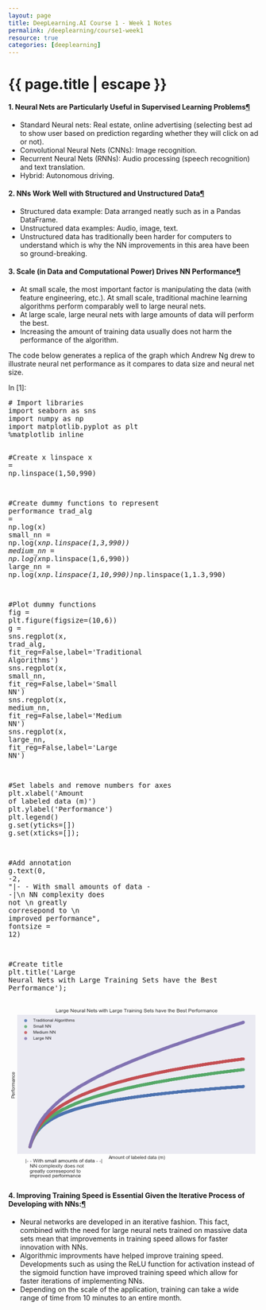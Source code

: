 ```yaml
---
layout: page
title: DeepLearning.AI Course 1 - Week 1 Notes
permalink: /deeplearning/course1-week1
resource: true
categories: [deeplearning]
---
```


<h1 class="page-title">{{ page.title | escape }}</h1>

<div class="cell border-box-sizing text_cell rendered">
<div class="prompt input_prompt">
</div>
<div class="inner_cell">
<div class="text_cell_render border-box-sizing rendered_html">
<h4 id="1.-Neural-Nets-are-Particularly-Useful-in-Supervised-Learning-Problems">1. Neural Nets are Particularly Useful in Supervised Learning Problems<a class="anchor-link" href="#1.-Neural-Nets-are-Particularly-Useful-in-Supervised-Learning-Problems">&#182;</a></h4><ul>
<li>Standard Neural nets: Real estate, online advertising (selecting best ad to show user based on prediction regarding whether they will click on ad or not).</li>
<li>Convolutional Neural Nets (CNNs): Image recognition.</li>
<li>Recurrent Neural Nets (RNNs): Audio processing (speech recognition) and text translation.</li>
<li>Hybrid: Autonomous driving.</li>
</ul>

</div>
</div>
</div>
<div class="cell border-box-sizing text_cell rendered">
<div class="prompt input_prompt">
</div>
<div class="inner_cell">
<div class="text_cell_render border-box-sizing rendered_html">
<h4 id="2.-NNs-Work-Well-with-Structured-and-Unstructured-Data">2. NNs Work Well with Structured and Unstructured Data<a class="anchor-link" href="#2.-NNs-Work-Well-with-Structured-and-Unstructured-Data">&#182;</a></h4><ul>
<li>Structured data example: Data arranged neatly such as in a Pandas DataFrame.</li>
<li>Unstructured data examples: Audio, image, text.</li>
<li>Unstructured data has traditionally been harder for computers to understand which is why the NN improvements in this area have been so ground-breaking.</li>
</ul>

</div>
</div>
</div>
<div class="cell border-box-sizing text_cell rendered">
<div class="prompt input_prompt">
</div>
<div class="inner_cell">
<div class="text_cell_render border-box-sizing rendered_html">
<h4 id="3.-Scale-(in-Data-and-Computational-Power)-Drives-NN-Performance">3. Scale (in Data and Computational Power) Drives NN Performance<a class="anchor-link" href="#3.-Scale-(in-Data-and-Computational-Power)-Drives-NN-Performance">&#182;</a></h4><ul>
<li>At small scale, the most important factor is manipulating the data (with feature engineering, etc.). At small scale, traditional machine learning algorithms perform comparably well to large neural nets.</li>
<li>At large scale, large neural nets with large amounts of data will perform the best.</li>
<li>Increasing the amount of training data usually does not harm the performance of the algorithm.</li>
</ul>

</div>
</div>
</div>
<div class="cell border-box-sizing text_cell rendered">
<div class="prompt input_prompt">
</div>
<div class="inner_cell">
<div class="text_cell_render border-box-sizing rendered_html">
<p>The code below generates a replica of the graph which Andrew Ng drew to illustrate neural net performance as it compares to data size and neural net size.</p>

</div>
</div>
</div>
<div class="cell border-box-sizing code_cell rendered">
<div class="input">
<div class="prompt input_prompt">In&nbsp;[1]:</div>
<div class="inner_cell">
    <div class="input_area">
<div class=" highlight hl-ipython3"><pre><span></span><span class="c1"># Import libraries</span>
<span class="kn">import</span> <span class="nn">seaborn</span> <span class="k">as</span> <span class="nn">sns</span>
<span class="kn">import</span> <span class="nn">numpy</span> <span class="k">as</span> <span class="nn">np</span>
<span class="kn">import</span> <span class="nn">matplotlib.pyplot</span> <span class="k">as</span> <span class="nn">plt</span>
<span class="o">%</span><span class="k">matplotlib</span> inline

<span class="c1">#Create x linspace</span>
<span class="n">x</span> <span class="o">=</span> <span class="n">np</span><span class="o">.</span><span class="n">linspace</span><span class="p">(</span><span class="mi">1</span><span class="p">,</span><span class="mi">50</span><span class="p">,</span><span class="mi">990</span><span class="p">)</span>

<span class="c1">#Create dummy functions to represent performance</span>
<span class="n">trad_alg</span> <span class="o">=</span> <span class="n">np</span><span class="o">.</span><span class="n">log</span><span class="p">(</span><span class="n">x</span><span class="p">)</span>
<span class="n">small_nn</span> <span class="o">=</span> <span class="n">np</span><span class="o">.</span><span class="n">log</span><span class="p">(</span><span class="n">x</span><span class="o">*</span><span class="n">np</span><span class="o">.</span><span class="n">linspace</span><span class="p">(</span><span class="mi">1</span><span class="p">,</span><span class="mi">3</span><span class="p">,</span><span class="mi">990</span><span class="p">))</span>
<span class="n">medium_nn</span> <span class="o">=</span> <span class="n">np</span><span class="o">.</span><span class="n">log</span><span class="p">(</span><span class="n">x</span><span class="o">*</span><span class="n">np</span><span class="o">.</span><span class="n">linspace</span><span class="p">(</span><span class="mi">1</span><span class="p">,</span><span class="mi">6</span><span class="p">,</span><span class="mi">990</span><span class="p">))</span>
<span class="n">large_nn</span> <span class="o">=</span> <span class="n">np</span><span class="o">.</span><span class="n">log</span><span class="p">(</span><span class="n">x</span><span class="o">*</span><span class="n">np</span><span class="o">.</span><span class="n">linspace</span><span class="p">(</span><span class="mi">1</span><span class="p">,</span><span class="mi">10</span><span class="p">,</span><span class="mi">990</span><span class="p">))</span><span class="o">*</span><span class="n">np</span><span class="o">.</span><span class="n">linspace</span><span class="p">(</span><span class="mi">1</span><span class="p">,</span><span class="mf">1.3</span><span class="p">,</span><span class="mi">990</span><span class="p">)</span>

<span class="c1">#Plot dummy functions</span>
<span class="n">fig</span> <span class="o">=</span> <span class="n">plt</span><span class="o">.</span><span class="n">figure</span><span class="p">(</span><span class="n">figsize</span><span class="o">=</span><span class="p">(</span><span class="mi">10</span><span class="p">,</span><span class="mi">6</span><span class="p">))</span>
<span class="n">g</span> <span class="o">=</span> <span class="n">sns</span><span class="o">.</span><span class="n">regplot</span><span class="p">(</span><span class="n">x</span><span class="p">,</span> <span class="n">trad_alg</span><span class="p">,</span> <span class="n">fit_reg</span><span class="o">=</span><span class="kc">False</span><span class="p">,</span><span class="n">label</span><span class="o">=</span><span class="s1">&#39;Traditional Algorithms&#39;</span><span class="p">)</span>
<span class="n">sns</span><span class="o">.</span><span class="n">regplot</span><span class="p">(</span><span class="n">x</span><span class="p">,</span> <span class="n">small_nn</span><span class="p">,</span> <span class="n">fit_reg</span><span class="o">=</span><span class="kc">False</span><span class="p">,</span><span class="n">label</span><span class="o">=</span><span class="s1">&#39;Small NN&#39;</span><span class="p">)</span>
<span class="n">sns</span><span class="o">.</span><span class="n">regplot</span><span class="p">(</span><span class="n">x</span><span class="p">,</span> <span class="n">medium_nn</span><span class="p">,</span> <span class="n">fit_reg</span><span class="o">=</span><span class="kc">False</span><span class="p">,</span><span class="n">label</span><span class="o">=</span><span class="s1">&#39;Medium NN&#39;</span><span class="p">)</span>
<span class="n">sns</span><span class="o">.</span><span class="n">regplot</span><span class="p">(</span><span class="n">x</span><span class="p">,</span> <span class="n">large_nn</span><span class="p">,</span> <span class="n">fit_reg</span><span class="o">=</span><span class="kc">False</span><span class="p">,</span><span class="n">label</span><span class="o">=</span><span class="s1">&#39;Large NN&#39;</span><span class="p">)</span>


<span class="c1">#Set labels and remove numbers for axes</span>
<span class="n">plt</span><span class="o">.</span><span class="n">xlabel</span><span class="p">(</span><span class="s1">&#39;Amount of labeled data (m)&#39;</span><span class="p">)</span>
<span class="n">plt</span><span class="o">.</span><span class="n">ylabel</span><span class="p">(</span><span class="s1">&#39;Performance&#39;</span><span class="p">)</span>
<span class="n">plt</span><span class="o">.</span><span class="n">legend</span><span class="p">()</span>
<span class="n">g</span><span class="o">.</span><span class="n">set</span><span class="p">(</span><span class="n">yticks</span><span class="o">=</span><span class="p">[])</span>
<span class="n">g</span><span class="o">.</span><span class="n">set</span><span class="p">(</span><span class="n">xticks</span><span class="o">=</span><span class="p">[]);</span>

<span class="c1">#Add annotation</span>
<span class="n">g</span><span class="o">.</span><span class="n">text</span><span class="p">(</span><span class="mi">0</span><span class="p">,</span> <span class="o">-</span><span class="mi">2</span><span class="p">,</span> <span class="s2">&quot;|- - With small amounts of data - -|</span><span class="se">\n</span><span class="s2">   NN complexity does not </span><span class="se">\n</span><span class="s2">   greatly corresepond to </span><span class="se">\n</span><span class="s2">   improved performance&quot;</span><span class="p">,</span> <span class="n">fontsize</span> <span class="o">=</span> <span class="mi">12</span><span class="p">)</span>

<span class="c1">#Create title</span>
<span class="n">plt</span><span class="o">.</span><span class="n">title</span><span class="p">(</span><span class="s1">&#39;Large Neural Nets with Large Training Sets have the Best Performance&#39;</span><span class="p">);</span>
</pre></div>

</div>
</div>
</div>

<div class="output_wrapper">
<div class="output">


<div class="output_area">
<div class="prompt"></div>



<div class="output_png output_subarea ">
<img src="data:image/png;base64,iVBORw0KGgoAAAANSUhEUgAAAkoAAAGbCAYAAAA7qb+OAAAABHNCSVQICAgIfAhkiAAAAAlwSFlz
AAALEgAACxIB0t1+/AAAIABJREFUeJzs3XeYVNX9x/H3zLK7sMvSUXqxcCyAgg0EhWBDxRZrEmMJ
KmowiVGTWMGCGjUay09sWKNRYwdRLCAWwIYNxGNjV1TK0qQtW+f3x727zM7O7E6vn9fz+MhOuffM
7OzMZ77ne+71+Hw+RERERKQpb6oHICIiIpKuFJREREREQlBQEhEREQlBQUlEREQkBAUlERERkRAU
lERERERCaJXqAUj0jDH9gEXW2rZpMI6lwNnW2gf8Lr8YGGitPSMJY5gMdLHWTgy4/AxgKrCPtXaR
3+UzgGestQ+3sN37gXustR/HcawPAE9aa9/w374x5i3gLmvtMy3c/2Gc3/st8RpTpIwxuwFPuD92
AtrjvAYAHrHW3hbBtmYCF1trv2zmNtcA31prH41yyIHbOxK4AijCeR9cDPzVWvtjC/fbBxhvrT03
gn2VAidYaz+KesARMsb0B26x1h4fj/cJY8xo4BXAuhe1AlYD51lrl0S5zZDPpfu30Bf4BfABBcBH
7v62RLifqcBY4Alr7eXRjFVym4KSxEsdcIsx5m1r7depHkwAD/BfY8w+1tqtEd73EODeeA7GWntW
IrefDG6o2RMawugJ1tpxUW7riDBuc1U02w7GGNMDeATYy1pb5l52OfA0sH8Ld98d6BWvsSRQX8DE
eZvfWWv3rP/BGPM34A6c13A0WnouL6n/0mCM8eD8fq4BLo5wPxOAPi2FYJFQFJSylDFmAPB/QFug
B/ApcLK1dqsxphJ4EdgD+B2wHfBPoNa93cHASGttqTFmPHA+zjTtGmCitfarILusAP6FE0iGW2ur
AsZT4O5jFJAHfAL8yVq7IfAbd/3PON9Y3wGWAP3c+54JHAu0BopxKhHPt/B0vInzjfQWYGLglcaY
nsBdQB8gH6fac70xZor73D1ujDkN6IlThahzn6tLrLVv+20nD1gBDLfWfmuM+QfON+C+7vWvA7cB
f3P3NyRg+wDHuB9A2wNv4FTp6lp4fP6P5bJgz49bcRsOdAc+B84B7gGGAeuBLwGstWeEej7CHYM7
jsD9XYQTCLcHugFlwEnW2lV+v++2wBTge2AgUAj80Vo7x7+KZozZCtyI8wHdA7jdWvtv9/m/GTga
pxLxPrCbtXZ0wPC64Lwe/Css/8Z57dePv8nrHtiM80Hd3hjzEHAB8BCwM85r4mNgQojf1wRjzD04
f2uPWWsvN8Z4cV4Pw4ASnEB/FrAIWAYMsNaucMezALga57Uc9O/Ib+x5wANAT2PMLJygkOfuf1+g
A85r91n39pcDx7uPtRQ431r7c5DH0MANLp2A5c09Z9bar4wxI4Fb3fH6gBuAD/yfS2vtmc3tz1rr
M8bMAY5w97UrcDvQ2d3uHdbaB93K1+04v6tiYIv7vL5ijDkfWIvz2u7sjuVf1tpHg9zvb8Bk4Gec
QLcFmAT8CSeAPmutvTDU79Ba+577mt0ADAJ6A18Bp1hrNxlj9sMJmcVAFc7f6exQj6u550YSTz1K
2etsnCmQ4cBOQH/gSPe6AmC6tdbgTJc8BpzqflucgxMIMMaMAk4HDrDWDgFuAp5rZp9TcN5ogn2o
/gOowfkWvwfOG9CNYTyOXsC11toB7rgPBkZZawcDl+O82bbEB5wGnGSMCVb1eAx40Fq7F84HycHG
mJPcMv3PwO+ste/jfAifb63dG7gSGO2/EWttLTAdp8yP+/8CY8wAY0x7nArMG363D9w+OG+2w4Fd
gcOBEWE8PgCMMX1p/vnpCwy11p7qjr8VsIt7nyEtPR/hjiPE/k4B5ruvxx1wPnh+H+Q+++F8eA0B
puF8WAUqBFZba0fgBKwbjTGtcULGXjghaziwY7BBWWs/B+4HPjHGfOlOfx4FzILQr3tr7TLgKuAd
94P9OKDE/bvZx938DiGei63u62Zf4CJjTG/3sfbACda74VS5/mGt/QV4HjjVHc+uOIFzFmH8Hbmv
w7NwKkCHuRe3Bl631g7FCa03uds+DeeDfF/3cczECVnB7GiM+dQY86m73/NwAmZL7xVXA7e6r6c/
AGOCPJfNMsZ0BE4G5hhjWgHPuM/VXjih8WJjzDD35gOB31hr93BfbwC/AuYDLwF3un8fhwPXG2OG
B94PqMT5nV5nrd0FWAlcivMeOhT4o1uZDPo79Bv6XjjvA7u6tzvRGJMPvABcY60diPNefbv7ZbK5
xyUpoqCUvf4OlLvViak4f6T+36Dfcf9/IPCltfYzAGvtIzjfgsB5U9gJmOe+Od4EdDLGdAq2Q/eb
9KnAmcaYwHL8OOAYnA+nT3GqHruF8ThqcN7gcKdJTgd+Z4y5ETg34DGFZK1dDowHHjTGdKu/3BhT
jPOGdK07rgU4lZQ9g2zmSeB5t8eoI+6HTYDngcONMSU4H25P4FQ+jgBeDay0BfGUtbbW7cP4BqcC
EZYwnp8F1toa999HANOstXVuNeIRiPj5aEnD/qy1t+O8jv4K3I3zoRTsd1dmra2v7CzEqVoE86Lf
bQpxvpkfATxqrd3qPs8hpzSttRfh/H6uxKmG3gzMdasx4b7u3wV2d/tp/gH821r7bYhdPuHudwXO
h+521tr5OBXKCcaYW9hWVQMnyJ3u/vtM4CH37yvav6Oq+goSTuWs/nU1Dqca8pG7vQsIPWX3nbV2
T/e/7jihZ5b7Wm/uOXsa+D9jzOM4weGyMMYLcLMbzD4D3sJ5vm8HBuCE4Afdfc0F2rAt7C+rn1IN
MABoba19DsCtmj3Lti82gfdbaq39pP6xA3OstVXW2tU475GdWvgdgvM3X2mtrQa+wHk9DwJqrbUv
u+P42Fo7yH3+mntckiKaeste/8X5/T4NvIzzYefxu36T+/+agMvBmUYAp/T7mLX27wBumbkHsC7U
Tq21PxhjzsX54PVvvM0D/mytfcXdVlucb7ngVHz8x1Dg9+/K+g9bY8xQnA/I24DXcN5IpoYaS5Cx
TTfG/M8dV7XfuDzA/m44wRjTBWjSy+ROl0wDDgXOAP5hjNkrYKrldZxv5EfivLm/jvPNewvwVBjD
rPb7d+Dz0qwwnp9Nfv8O/L3Xuv8P+/kIQ8P+jDH/xKmmPIhTtcwn+GOr8Pt3c4+/AhqmZHBvF+ox
NWKMORrobK19COeD8ll3ynIZzodSWK97a+1SY8xOOJXFMcAbxpgLbPBm/Ca/V+M0lN+OM2X9Is7U
zKnutt81xrQyxuwL/JZtvVPN/R01J9TrKg/4p7V2qru9QpwvAS2y1j5rnEbp3WjmObPW3muMmY7z
dzMWmGyMGRzGLi4J9ly6YXa9bdwvtT3OdOswGr/O/QUrDHhxXosEuV9lwM/VAT/T3O/QFez1XOP+
2387A93rQj0uSSFVlLLXYTil3adw/ij3w3kzC/QeMKD+jcsYczxOD4MP58P2N8aY7u5tz8XpkWiW
tfZ/OCtk/uJ38SxgojGmwH0TvR+nVwGgHNjb3f8wnG/6wRwIfGStvRUnBBwb4jE15yKcN/CD3LFu
wKma/NXdfwec5+QY9/Y1QL77oVUKFFtr78HpxdiVbW+y9Y99qzu2SWwLK8OBA4BXg4ynJnAbMYjk
+XkZp/LnNcYU4XwY+8J4PqJ1GE7F5TFgFU6VLdLfXUteBk41xhS60zNnEPCB5NoI3GCclXv1+uOE
we9o/nXf8PsyxpyH06P0mhsQZuFUysJ1CM4U+FTgQ5r+vh4A7gQ+t9b+4F7W3N+Rv3BfV7OAs4wx
7dyfr8GZem2RMWYEzpcaSzPPmTFmHjDEOitMz8F5f+kYwRgDWWCrMaZ+arI3Tl/XXmHcr8oY82v3
fj1werNej2IM9Vr6HYYah6++6u5+wZlN9I9LEkxBKfMVG2M2Bfw3CKe8/bwx5iOcpt25OKXdRqy1
a4HfAI8aYxbifKDVAFustbNwGkdfN8Z8jvNh+mtrbbAPn0B/wmnYrXctTqPoJziNwx6c0ALONOGf
3XLz2ThNscH8F+hijPnSvc0mnPJ+SRjjARqCzG9o/AH6W2CYMeYLnAbg/1prH3evewGnEjQGJ/g9
4T5P/wP+YK0N/NYJzvTbAGC2tbYC+Ax4zwZfcfcC8JQx5tBwH4NrSsDv/L9E9vzcgBMMvsDpm1qF
U/WC5p+PaF2DsyryY5zelXcJ8nqM0cM44/0EmIfTJNtkKbm1dg5Oc/YjxphvjDFLcKoCx1hr17Xw
up8P7GKMeR6nMpkHfOn+nbVztxOue4BR7j7m44S0/m4AAqcquyeNe4aa+zvytxioNcZ8QPNVyQeA
GcACY8xiYDBOwAymoUfJHfO/cZ6X9S08Z38DrjHGfIJTTbzaWltK4+cybO606jE4Ae9znJB2pbX2
vRbuV40TZP7s3u8NnC+TcyLZf4CWfofBxlEJ/BqY5L7n3YPzXEX1uCTxPD5fOJ95kq3cb5JXAJOt
tVvcbzcvAz3CDESSgYwxpwAbrLUz3Tf1Z3EqI2FPZaYbN2xuZ639j/vz7ThN1H9P7chEJJOpRynH
WWd5fhXwoTGmGmce/iSFpKy3CLjXGHM9zvTJHEKvdsoUi4FLjDGX4Ly3fYbTHyYiEjVVlERERERC
UI+SiIiISAgKSiIiIiIhKCiJiIiIhJCQZu7y8o1qfBIREZGM0LVrScjDaKiiJCIiIhKCgpKIiIhI
CApKIiIiIiEoKImIiIiEoKAkIiIiEoKCkoiIiEgICkoiIiIiISgoiYiIiISQM0HpzjtvY+LEc/jt
b4/n178+kokTz+GKK/4e1baOPvowAB577GG+/HIRlZWVTJ/+AgAzZ07n3XfnxmXMM2dOZ+rUO4Ne
9/jjj3DMMYdRWVnZcNnEiedQVlYa0z4nTbqU6upqVqxYwbvvvh237YqIiGSihByZOx4WLV3Du58v
p3x9BV07tGHk4O4M7N856u1dcMGFgBM+yspKOe+8C2Ie4+9/fwYAy5f/zPTpL3DUUcdyxBFHxbzd
cLz22iscdNChvPnma3Hd59VX3wDAwoUfUlZWysiRB8Zt2yIiIpkmLYPSoqVreHbu9w0/r1xX0fBz
LGEpmIULP2Lq1DvJz8/n6KOPo7CwkOee+x81NTV4PB6uv/4WSkpKuOmmKSxd+j09e/aiqqoKgClT
JnPQQYcyd+5sSkuX8tBD91NXV0fnzp059tgTuPPO2/j8808BOOSQsZx00m+YMmUy+fn5rFixnDVr
VnPZZZMxZheeffYp5s6dQ0VFBR06dOD6629pdsw9evTi2GOP55prrmoSlNavX8/VV19OdXU1vXv3
ZeHCD3nqqRf48MMF3HffVAoLC2nXrj2XXnoV33xjGz3+Bx64h8cee5r//Odhtm7dyqBBgwF48MH7
WLduLRUVFUyePIWVK1fwn/88TH5+PqtWreSYY45n4cKP+PbbrznxxN9w3HEncO+9/8cnn3xMbW0N
o0aN4dRTz4jr705ERCTR0nLq7d3Pl0d0eayqqqq4++4HGDv2SJYt+4Gbb76dqVOn0a9ffz74YD5v
vz2Hqqoq7rvvYSZMmEhl5dZG9z/ttD/Qr19/zjzz7IbL3nvvHZYv/5n77nuYqVOn8frrr/Ldd98C
0K1bd2699S6OP/5kXnrpOerq6vjll1/497/v5v77H6G2tpYlSxaHHO+MGS9y1FHH0qdPP/Lz81m8
eFGj6x99dBoHHDCau+66jzFjDqK2thafz8dNN13P9dffzF133ceeew7lkUemNXn8AF6vl1NPPYND
DhnLyJGjANh//5Hcccc9DBu2P2+99SYAq1atYsqUm7nookt59NEHufLKa7jlljt48cXnAHj99VeZ
NOk6/u//HqBt25JYfkUiIiIpkZYVpfL1FSEu3xr08lj16dO34d8dO3biuusmUVRURFlZKQMHDmbF
iuXsuuvuAHTr1o3tttu+xW2WlS1ljz32xOPx0KpVK3bffRClpU5VbOedDQDbbbc9X3zxGV6vl/z8
fCZPvpw2bdqwatUqampqgm53w4YNzJ//HuvWreWZZ55i8+ZNPPfcU+y++8CG25SWlnL44eMAGDx4
COBUmYqKiunadTsA9txzCPfeezf77z+y0eMPxZhdAejcuTNr1qwBYIcddqRVq1aUlJTQo0dP8vPz
KSlpR1WV0zd11VXXcs89d7JmzRqGDdu/xX2IiIikm7QMSl07tGHluqZhqWuH1gnZn9frnDR406ZN
TJt2L88+OwOACy/8Iz6fj379duDNN2cBv2H16nLKy8sb3d/j8eLz1TW6rG/f/syc+RInn/w7ampq
WLTocze8zMPjaXyS4m+//Ya3336L++9/hK1btzJ+/Kkhx/raazMZN+4Y/vjHPwOwdetWTjzxaNat
W9dwmx122JFFi75g550Nixd/AUCHDh3YsmUzq1evpkuXLnz66UJ69+7T6PE3fkyeRo8pcMzOZSGH
SVVVFXPmvMnkydcDcOqpJ3LwwYfRrVv30HcSEZGctGzpWubN/pb1ayrw+XwUts5nj317MXR4y1/k
Ey0tg9LIwd0b9Sj5X55IxcXFDBq0B+eeeyZ5eU6lZPXqco444ig+/PB9zj77dLp1606HDh0a3a9j
x45UV9dw9913UFhYCMCIEQfwyScfM2HCmVRXVzNmzMEYs0vQ/fbq1Zs2bdpw3nl/AKBz5y6sXl0e
9LbTp7/IlVde0/Bz69atGTVqDNOnP99w2amnnsG1117F7Nmv06VLV1q1aoXH4+Fvf7ucyy+/BK/X
Q0lJOy67bDLff/9t0P3suONOPProgwwYEHzMLSkoKKBdu3acc84ZFBYWss8+w9h++25RbUtERLJP
fThaW76lyXVbK6r56N1SgJSHJY/P54v7RsvLN8a80W2r3rbStUPrmFe95ZL589+lQ4eO7Lrr7nz4
4fs89thD3HHHPakeloiI5LiF88tYuOAHqitrW7ytxwPFJYX8/vzhCR9X164lIedI0rKiBM7qNgWj
6HTv3pMbbriGvLw86urq+MtfLk71kEREJEdFEo78+XxOZSnV0raiJCIiIpkp2nAUqG07VZREREQk
wzXXbxQtjwd2H9IjbtuLloKSiIiIRCwR4cjfgIHbp7yRGxSUREREJEyJDkd4oHOXYoaP2ZHe/Tsl
Zh8RUlASERGRkOLVbxSKxwOd0iwc+cupoPTYYw/z0UcfUFvrnMftj3/8C7vssmvU25s48RwuueQy
3nhjVsP53erNnDmdBx+8j0cffZKiomIAJk26lGOOOZ7u3XtwyinHce+9Dzfs/4UXnmHNmjWMHz8h
tgcpIiISg2VL17JwXhkrf95AbW1i1mYVFOYxZFiftJhaa0naBqUla75m/vIPWV2xli5tOjG8+z7s
2nlA1NtbuvR73nvvbaZOnYbH4+GbbyzXXTeZRx75b9zGHGjr1q3cfvu/uPTSq5pcV1zclhtuuJr7
73+UgoKChI1BRESkJQmfUiOzwpG/tAxKS9Z8zUvfv9Lwc3nF6oafow1Lbdu2ZeXKFbz88ovst9/+
7Lyz4f77HwGcytBOOw1g6dLvaNOmDYMHD+GDD+azadMmbr31LvLyvNx443Vs2rSR1avL+fWvT+K4
405oYY9w+OHj+OKLz3jvvXcYMeKARtf16tWbPfccwn333c3EiX+J6jGJiIhES+EoPGkZlOYv/zDk
5dEGpa5dt+PGG2/l2Wef4sEH76d169acc875jB59EAC77bY7f/nLxfz1rxfQunVr/v3vu7nuukl8
+ulCtt++GwcffCijRo1h9epyJk48J6yg5PV6ufzyyVx88Z8YOHBQk+vPOus8zj77dD777NOoHpOI
iEgkEt1vlI7N2LFKy6C0umJt8Mu3Br88HD/+uIzi4mIuu2wSAF999SUXX/wnhg7dG6DhnGYlJW3p
16+/++92VFVV0qlTJ55++gnmzp1DUVExNTU1Ye+3d+8+nHjiKfzrX/9schLZgoICLrtsEldffTlH
HXVc1I9NREQkFIWj2KRlUOrSphPlFaubXt46+l/Ad999w4svPs8//3kr+fn59O7dh7ZtS/B68wDw
BKYYP08++R8GDhzMccedwMKFHzF//rsR7fv440/mnXfm8t1333LMMcc3us6YXTjkkLE8/vgjYVWp
REREWpLrK9XiKS2D0vDu+zTqUfK/PFqjRo2htHQpZ511GkVFbair83H++X+mbdu2Ld53xIgDue22
m3jzzddo27YteXl5VFVVhb1vj8fDpZdO4vTTTw56/e9/fybvvfdO2NsTEREJlOhwlA39RtFI23O9
Nax627qWLq1jX/UmIiKSbRIajrJ8Ss1fc+d6S9ugJCIiIk0pHMWfToorIiKSoRK9jD+X+o2ioaAk
IiKSZhIdjnK13ygaCkoiIiJpQOEoPSkoiYiIpIjCUfpTUBIREUkihaPM4k31AJJl4cKPGDlyb954
Y1ajy08//RSmTJkc1jbKykqZOPEcACZNupTq6uq4jG3ixHO4445/NfxcWVnJCSccBcC0afdy9tmn
NToa+DnnnMHy5T/HZd8iIpJ4C+eX8dAd7zH1xreY8dTncQ9JBYV57DeqP+f9YzTjLzxAISmO0rai
tHnxIja8+zZV5eUUdO1Ku5EHUrz7wJi22bdvP9588zUOPvgwAL777lsqKiqi2tbVV98Q01gCvfHG
axxwwGiGDNmryXXLly/nP/95mDPOOCuu+xQRkcTRASCzQ1oGpc2LF7H6uWcafq5atarh51jC0k47
7cwPP5SxadMm2rZty6xZMzn00MNZuXIFALNnv8FTTz2O1+tl8OA9Oe+8C1i9ejXXXHMFPp+PTp06
N2zrhBOO4vHHn+GWW27goIMOZdiw/VmwYB5vvvkal18+mZNPPpaBAwezbNkP7LXXPmzevIklSxbT
p09frrzy2iZj+/OfL+Kmm6Ywbdp/yMvLa3Tdb397GjNmvMD++49sOCediIikHx3jKPuk5dTbhnff
Dn55HE7zMWrUGObOnY3P52PJksUMHDjY2faGX3jwwXu5/fapTJ06jdWrV/Hhhwt49NFpHHzwYdx5
570ceODosPezYsVyzj77fO6++wGeeeYpjjvuRO677xE+//wzNm7c2OT2O+00gLFjj+TOO29rcl1R
URv+9rfLmTLl6ohOnSIiIom3cH4ZD9z2DlNvfIv35y6Nb0jyQOeuxYw7eTDn/X00J43fRyEpydKy
olRVXh708uoQl0fikEPG8q9/3UiPHj3ZY48hDZf/+OMy1q9fx8UX/wmALVu28NNPP7Js2Q8cddRx
AAwatAfPP/9M0O0C+B/lvF279nTr1g2ANm3a0L//DgAUF7elqqoSKGly/1NPPYPzzhvPggXzmly3
555D2XvvfXnggXsif9AiIhJXqhzljrQMSgVdu1K1alWTy/O7do152z179qKiooJnnnmSCRMm8vPP
PwHQvXtPtttue/7977tp1aoVM2dOZ+edB1BWVsbixZ+z884DWLLky6ZjLShgzZrVAHz99VcNl3s8
IY+GHlJeXh5XXDGZv/71gqDXn3PO+Zx99mkN+xMRkeRROMpNaRmU2o08sFGPUsPlIw6Iy/YPOugQ
Zs2aSZ8+fRuCUseOHTn55N8xceI51NbW0r17D8aMOYTTTx/PNddcwRtvvEaPHj2bbOuoo47lhhuu
4bXXXqV37z4xj61Pn36cdNJvefrpJ5pcV1hYyGWXTWLChDNj3o+IiLQskeHI4/XQqXORwlGaS9uT
4m5evIgN771DdXk5+V270m7EATGvehMREWlJIsORVqqlp+ZOipu2QUlERCRZFI5yW3NBKS2n3kRE
RBJN4UjCoaAkIiI5Q+FIIqWgJCIiWU3hSGKhoCQiIllH4UjiRUFJRESygsKRJELOBKWFCz/ixRef
jfvJbJtzwglHcdJJv+Wkk34DQFlZKTfffD133XUfU6ZMZvPmzVx//c0Ntz/66MN46aVZSRufiEgm
W7Z0LQvnlbHy5w3U1sZ/sbXCkUAaB6VlS9fy1efL2bB+K+06tGaXwd0z8oBcTz/9BMOGDadPn35N
rvv880959dWXGTv2yOQPTEQkAy1bupZ5s79lbfmWhGxf4UgCpWVQWrZ0Le/P/b7h51/WVTT8HO+w
NGfOGzz33P+oqanB4/Fw/fW38P333zJ16p3k5+dz9NHHUVLSjmnT7qG4uC0lJe3YccedGD9+Avfc
cxefffYJdXV1nHzy7xgz5uAm27/ggguZMuVq7r77gSbXnXvuH5k27T6GDt2b7bbbPq6PS0Qkmyyc
X8ZH88qora6L+7YVjqQ5aRmUvvp8eYjLV8Q9KC1b9gM333w7rVu35qabpvDBB/Pp0qUrVVVV3H//
I9TW1nLKKb/m3nsfpFOnzlx99RUAzJ//HsuX/8TUqdOorKxkwoQz2Wef/SgpaXyy22HDRrBgwTwe
f/wRRo0a0+i6Ll224+yzz+XGG6/l1lvviuvjEhHJdOo5knSQlkFpw/qtIS6viPu+OnbsxHXXTaKo
qIiyslIGDhwMQJ8+zh/P+vXrKC4uplOnzgDssceerFmzhu+//xZrv2LixHMAqKmpYcWKnykpMU32
ccEFFzJ+/O/p2bNXk+sOPfRw3n57Ds8/3/TcdiIiuUbhSNJNWgaldh1a88u6pqGoXYc2cd3Ppk2b
mDbtXp59dgYAF174R+pP6eL1Okcz79ixE1u2bGbdunV07NiRxYsX0a1bd/r27ceQIXvz979fTl1d
HQ8//EDQIARQVFTMJZdcxuTJlzcEMH8XXXQpEyacwZYtm+P6+EREMoHCkaSztAxKuwzu3qhHadvl
3WLa7gcfvM/48b9v+HnSpGsZNGgPzj33TPLyWlFSUsLq1eV0796j4TZer5cLL/wbl1zyZ4qL2+Lz
1dGrV29GjDiQTz75mPPPP4uKii0ceOCvKCoqDrnvoUP35uCDD+Xrr22T6zp27MgFF1zIpZdeHNPj
ExHJFApHkinS9qS4zqq3FWxYX0G7Dm3YZXC3lK16e+yxhzj55N9RUFDANddcyT777Mfhh49LyVhE
RDJVwlb/EX6rAAAgAElEQVSseaBzl2KGj9kxI1dHS+pl5Elxe/fvlDYv+KKiIiZMOIPWrVvTrVsP
Djro0FQPSUQkIyRyOX/nrgpHknhpW1ESEZHMlMhwpGk1SYSMrCiJiEhmSdSxjhSOJJUUlEREJGqJ
aspWOJJ0oaAkIiIRUTiSXKKgJCIiLUpU31GrfC977d9X4UjSloKSiIgEpeX8IgpKIiLiR+FIpDEF
JRGRHKdjHYmEpqAkIpKDdKwjkfAoKImI5BAd60gkMgpKIiJZLlHL+bViTXKBgpKISBZKVDhSU7bk
GgUlEZEskai+I48HOikcSY5SUBIRyWA6EKRIYikoiYhkoIQ0ZWtaTaQJBSURkQyRqOqRjnUkEpqC
kohIGktUONJyfpHwKCiJiKShREytKRyJRE5BSUQkTSRiSb+askVio6AkIpJCCZlaU1O2SNwoKImI
pEAiptbUlC0SfwpKIiJJoqk1kcyjoCQikkAL55fx2Yc/snVLdfw2qqk1kaRRUBIRiTMd70gkeygo
iYjEgY53JJKdFJRERGKQiKZs9R2JpA8FJRGRCGlqTSR3KCiJiIRJR8sWyT0KSiIizUhE9ahNUT6D
9+mlcCSSARSUREQCJCIcqe9IJDMpKImIuOI+tabjHYlkPAUlEclpiageqSlbJHsoKIlITop39UhT
ayLZSUFJRHKGqkciEikFJRHJeqoeiUi0FJREJCvFvXqkxmyRnKSgJCJZJd7VI02tieQ2BSURyXjx
rh5pak1E6ikoiUjGUvVIRBJNQUlEMsrC+WUsXPAD1ZW1cdmeqkci0hwFJRFJe1rWL5JdNi9eRPnT
T1L180/g8zW53tumDR0PP5LOR4xLwegaU1ASkbSlZf0imWvNzBmsfeVlfBUVEd+3rqKCNS8+D5Dy
sKSgJCJpRdUjkczQUlUoZrW1/PLWHAUlERFQ9UgkHSU8DLWgdvOmpO8zkIKSiKSMDgopknqxTJEl
Wl5x21QPQUFJRJJv2dK1zH3VsvGXyrhsT1NrIs1L5zAUUl4e7Uf/KtWjUFASkeSJ5/SaptZEGsvI
MBSCt00RHQ8/IuX9SaCgJCIJFu/pNVWPJJdlUxgCwOOloGdPup54MsW7D0z1aIJSUBKRhFD1SCQ6
qW6gjrd0qg5FQ0FJROJq4fwyPny3lLra2N/gVT2SbJVVYSgDqkKxUFASkZjFc3pN1SPJFlkVhrxe
CnpkbxhqjoKSiEQtntNrJe0LGTXWqHokGSdb+oYyfYosURSURCRiml6TXJQNgUhhKHIKSiISFk2v
SS7IhukyhaH4UlASkWbFc3pN1SNJF5keiBSGkkdBSUSCitf0Wl6eh71H9lP1SFIio6fLsnw1WaZQ
UBKRBppek0yVsYFIYSjtKSiJCAvnl7FwwQ9UV9bGvC1Nr0kiZWQgUhjKaApKIjkqntUjTa9JvGVi
IFLfUHZSUBLJMcuWrmXuq5aNv1TGvC1Nr0msFIgk3SkoieQIrV6TVMq4VWaaLhOXgpJIltPqNUm2
jKoSKRBJCxSURLJUvAKSptcklEyqEmm6TKKloCSSReLVoO3xeujeqx1Dh/fV9JoAGVIl8njIa9uW
DoccpkAkcaOgJJIF4tWgreqRZEqVSBUiSRYFJZEMFq8G7ZL2hYwaa1Q9yiEKRJJKs0pn81rZHLbW
Bv9y1zqvNYf2Hc1h/cYkeWRNKSiJZKB49R9p9VpuyIRQpECUXVoKQi3ZWruVl5e+BpDysKSgJJJB
4hGQtHotu6V9L5FWmWWFWINQOGp9dbzz0wIFJRFpmQKSBJPuoUhVosy0ZM3XzCqdTemGH6j21aR0
LJurYz9zQKwUlETSVLxWsKlBOzukdShSlSijLFnzNc99M4PlW1biIz2nYusV5xeleggKSiLpJl4r
2NSgnbnSORSpSpQZkjE1lmh5Hi8H9ByW6mEoKImki3gFJDVoZ5Z0DUUKROktG4JQc9rkteYQrXoT
EYhPQFL/UWZIy9VnmjZLS5k0PRaLdApEoSgoiaSIAlJ2S8tKkUJRWsmFMJQJQaglYQUlY0xH4CZg
R+BE4GbgImvtugSOTSQrKSBln3SsFGnqLPUUhLJDuBWl+4HXgH2BjcBy4D/AkQkal0jWiUdA0gq2
9JBu1SKFotTJ5jDkwUOP4u05bqdx7Np5QKqHkzLhBqX+1tr7jDHnWWurgMuNMZ8lcmAi2SIeAUkr
2FIn3apFCkXJl61hSEEoPOEGpRpjTHtwXiHGmJ2B2E4uJZLlFs4vY+GCH6iurI16GwpIyZdO1SKF
ouTJ1jCUC1NjiRZuUJoEvAX0Mca8AAwH/pCoQYlksngcRVsBKTnSqVqkUJR42RiGFIQSz+ML883B
GNMF2A/IA9631q4Mddvy8o3Z8QoUiYACUvpLm2qR10tBD60+S4RsC0OaHkuOrl1LPKGuC3fV26+A
66y1I4wxBphvjDnVWjsvXoMUyVQKSOkrHYKRKkXxpzAkyRTu1Nu/gNMArLXWGHME8BiwT6IGJpLu
FJDSS1pMo+k4RXGVLUefVhDKbOEGpdbW2kX1P1hrvzLG5CdoTCJpTQEpPaRDMFK1KHbZUh1SGMpe
4Qalr4wx/8SpIgGcAnydmCGJpKdYA5LH66F7r3YMHd5XASlC6RCKVC2KTTZUhxSGclO4QWk8cB3w
X6AaeBs4O1GDEkknsQYkHUU7cukQjFQtilw2VIcUhiRQ2KveIqFVb5INli1dy5vTl1CxpTqq+ysg
hS/lwUjVoohkeiBSGJJA8Vj1dgZwC9DRvcgD+Ky1eTGPTiTNxHokbQWklqU6GKlaFJ5MDkQKQxIv
4U69XQWM9m/oFsk2CkiJlcql+gpGzcvU/iGFIUmGcIPSTwpJkq0UkBIjZcFI02ghZWog0tGnJZXC
DUofG2OeAV4DttZfaK19NCGjEkmS2S8vwX4R8iDzzVJAaixVwUjVoqYyMRCpOiTpKtyg1B7YiHOO
t3o+QEFJMlIsK9kUkBwp6TNStaiRTOwhUnVIMk1YQclae2bgZcaYNvEfjkhixbrU3wzanjFH7hrn
UWWOpFeNFIyAzAtEqg5JNgl31dvxOA3dbXFWvOUBbYDtEjc0kfiJdal/rh5JW8Eo+TJp2kyBSHJB
uFNvNwFnARcBU4DDgC6JGpRIvMTaqJ1rASnp02k5HIwyqUqkQCS5LNygtM5aO8cYMwJob62dbIz5
OJEDE4lVLI3auRKQUtFnlGvN10vWfM2s0tmUbviBal9NqofTLPUPiTQVblCqMMYMAJYAo40xs3Ea
vEXSTix9SG2K8zlo3K5ZHZCSPZ2WS8EoU6bNFIhEwhduULoC51xvvwf+AUwApiVqUCLRiKUPKZtX
siW7apQrwSgTQpECkUjsojrXmzGmo7V2Xajrda43SaZY+pCyNSAltWqU5X1GmdBLpB4ikdg0d663
sIKSMeYA4C9sO9cbANbaoF9TFJQkWWLpQ8q2pf7JDEfZWjVK91CkQCSSGDGfFBd4GLgaKIvHgERi
FUsfUrY0aidzSi0bg1G6hyJNm4mkh0jO9aajcEvKLZxfxkfzyqitrov4vtnQqN0Qjn76MaH78eQX
0HqHHeh0xLismE5L51CkKpFIegs3KN1hjPkPMBtoWN+q8CTJksuN2kmZUsuiPqN0DUUKRCKZKdyg
dL77/wP8LtO53iThYj1gZKb2ISUjHGXLdFo6rj7TtJlI9gg3KHW31mbep41ktFw7YGTCw1GGV43S
tVKkUCSS3cINSu8YY8YBr1pr0/vQspLxYplmy7Q+pESHo0yuGqVbpUhTZyKJNWN+KW998hObKqpp
2yaf0UN6Mm54v1QPK+zDAywHtoeGr3EewGetzQt2ex0eQKIRyzRbq3wve+3fNyP6kBSOmkq3apFC
kUj0Fi1dw9Ozv+Gn8i1R/zXneT3keT2MG9EvKWEpHocHGGut/SxO4xFpItpptkypICU0HHk8FPTs
lVFTaulULVIoEgltxvxSXllQRkVlbVL3W1vnRKy3Pvkp5VWlcIPSk4B6lCTuYplmS+dG7YZl/Mt/
hrrID2XQogzqN0qnapFCkeSqeFR5kq22zsfmisg/G+It3KD0pTHmKuB9oOErsbX27YSMSnJCtFWk
dG3UTvQxjjJlSi1dqkUKRZLNUlXpSbbiNvmpHkLYQakT8Cv3v3o+QMs8JGLRVpHSdZptzcwZrJnx
ElRVxX3b6R6O0qVa5MFDcX4RY3ofoNVnknEysdqTLKOH9Ez1EMILStbaXwEYY0qAPGvt+oSOSrJW
tFWkdJtmS2TPUTqHo3QIRqoUSbrLlWpPou3Wr2PK+5Mg/FVvO+D0Ke2Is+KtDDjJWvtNsNtr1ZsE
iraKlE7TbLkYjtJhGk3HKZJUU8UnudoU5nH4sL5JDUnxWPV2L3CTtfYZAGPMScD9wOiYRydZLdol
/+kyzZbIvqN0DEepDkaqFkmyqOqTeB4P9OxSzEljdmJg/86pHk7Uwg1KXepDEoC19mljzBUJGpNk
iUyeZktU31FeSQkdDjksLcJROkyjqVok8aTwkxgeoG1RPofs0zstpsKSLdygVGmMGWqtXQhgjNkL
2JK4YUkmy9Rm7YRMraXRMY5SHYxULZJIacor/rKlypNM4QalPwPPGmPW4oTLTsDJCRuVZKxMqyIl
amqtoFfvlIejVAcjVYskFAWg+ElFP0+uaTYoGWP+aa39O9ARGOD+5wWstTb+a6Elo01/8lN+LI1s
QWSqqkiJmFpLdc9RKoORqkUCmvqKlao96anZVW/GmFLgLOBuYDxONalBqANOatVbbol2qi3ZVaRE
VI9SHY5S1XytYJRbFICio2pP5ohl1dsU4FKgO3BNwHU64KRENdWW7CX/8a4eeQoK6DTu6JSEo1QF
I02jZScFoMio4pObwj2O0pXW2mvD3agqStkvmipSMqfZElE9SkXfUSqm01Qtyg4KQeFR1UcgPsdR
+i0QdlCS7BZNFSlZ02zxrh6lYmot2VUjBaPMokbolin8SDzppLgStnStIsW7epTsqTUFI/GnSlBT
mvKSVNJJcSUs0VSRevXrwFGn7JmgETkBaeWjD1OzZnVctpesqbVkT6cpGKUPVYMaUwCSTBBWj1Kk
1KOUXaJZ9p+oqbbNixex9uXpVHz3LdTG/o07WdWjZFaNFIxSQyFoG019SaaJuUfJGNMXeADoBxwA
PAH8wVpbGofxSZpKp6m2ePceJbp6VF81WrFlFXXUJWQf/rQqLfEUhBSAJDdFclLcm4F/AiuB/wKP
AgcmaFySYunSsL1m5gzWvPQC1NTEvK1EV4+SWTVSMIq/XA5CCkAioUVyUtzX3CN1+4D7jTF/TOTA
JHUinWqLdxUp3s3ZiaoeJbPXSNNpscvVIKQQJBKbcINShTGmF04DN8aYkUByj3gnCRfNVFs8q0jx
bM5OVPWoPhz9vGVFXLcbjKpGkculFWNqhBZJjnCD0oXADGBHY8ynOKvgTkzYqCTpIp1qi2cVKZ4B
qVWXLmz/+zPiWj1K1pSaglHLcqkqpEqQSHpo6aS4PYC7gJ1xjqF0AfAL8JVOipsdli1dy9xXLRt/
CT8ExGvZf9wCksdLQc+ecZ1eS0Y40nRacLkQhrxeDz06F6kaJJIBWqooPQR8DNwHnIyz0u3MhI9K
kmL2y0uwi1YSyadRPKba4rWCLd69R8kIR23zixnT+4CcrxplcxjSlJhIdmkpKPW01h4GYIx5E/g0
8UOSZEhFw3Y8VrB5WrWi09HHxq33KNHhKJerRtkahhSERHJLS0Gp4Su/tbbaGKPptgwXTcN2rFNt
cQlIcWzOTnQ4yrVeo2xroFYQEhF/4TZz18umL4Y5Z+H8Mj58p5S6uvB/jbFMtcUjIMWrOTuR4ShX
qkbZEogUhEQkEs2ewsQYUwn85HdRT/dnD+Cz1u4Q7H46hUn6iXRVW0n7QkaNNVFNtaVLQFI4ily2
TJdpxZiIRCKWU5hkzydADoukH8nr9bDPAf0YOrxvxPtJh4CUyHCUTVNqmV4dUlVIRJJFJ8XNYpH2
I0XbsL158SKWP3AfdRs3RDNMILYVbIk8CGSmh6NMrhApDIlIssR8UlzJPJH2I0XTsB3rcZBiWcGm
cNRYpgYihSERSXcKSlko0n6kSBu2UxWQEnlutUwKR5k2baYwJCKZTEEpyySyHykVASnXK0eZFIrU
QC0i2UhBKYtEEpIi7Uda/tADbHzv3ajGFU1AmlU6m1dK36S6LvzjPYUjXcNRJk2dKRCJSC5RUMoS
kYSkSPqRYlnJFmlASlT1KN3CUSaEovxWXnbo0Y4jh/fVdJmI5DQFpQwX6cq2cPuRYlrJ5vFQsv8I
up95Vlg3T0T1qMBbwNh+Y1IejtI9FKk6JCLSPAWlDBbJyrZw+5Fi7UMK9zhIiagepfogkOncT6SG
ahGR6CgoZaiF88v44O2lhHMYrHD7kWLpQwo3IMW7etTKk0f/9n05rO+YpIajdK0UKRCJiMSXglIG
iiQkhdOPFMs0WzgBKd7Vo1RUjtKxWqRpMxGRxFNQyjCRHCOppZC0ZuYM1sx4CaqqIh5HXrt2dBt/
TosB6YmvnmVt5bqItx9Mz+JuSQlH6VgtUigSEUkNBaUMEq+VbbFUkMJZyRbP6bVkNGWnUzDS1JmI
SHpRUMoQkYSk5la2Rd2H1MJKtnhPryWyepQu02gKRSIi6U9BKQOEG5I8Htj3wP5BV7Ylqg8pntNr
iaoepUMw0tSZiEhmUlBKc/EISdFWkZrrQ4rn9Fq8q0epDkYKRSIi2UNBKY2FG5JCHSMp2iqSp6CA
TuOODtqHNKt0Ni8vfZ1aX2whJJ7Vo1QGI02fiYhkNwWlNBVuSAp1jKRoqkjNNWrHKyB1bt2J35hf
x1Q9SmXztapFIiK5RUEpDYUbkoKtbIuqitRMo3a8AlIs02upCkaqFomIiIJSmoklJEVTRQrVhxSP
gBTL9FoqptMUjEREJJCCUhqJNiTFs4oUj4AUzfRaKqpGmkYTEZGWKCiliWhDUryqSPEISJFOryW7
aqRgJCIikVJQSgPRhKR4VJHicZDIVp5WHNH/4LCm15JdNVIwEhGRWCkopVg0IWnNzBmsefF5qA2/
EuNfRYrHQSLDDUj14ejH8i1R7ytcCkYiIhJvCkopFE1Iiniqza+KtGTN1zzx3g0JD0jJCkcKRiIi
kmgKSiky++UlEYWkaKba6qtIP3Qr4O4EB6RkhCOtShMRkWRTUEqBhfPLsF+sbPF29SEp4qk2vyrS
Y18+zYLPPop6rM0FpGSEI1WNREQklTw+X/zbasvLNyb7gMkZY+H8Mj54eyktPe31ISnSqbb6KtK7
xatiWsUW6hhIiQ5HqhqJiEiyde1a4gl1nSpKSRRpSFp2681UfLk47O2XjBjJ+qMP5Novn2Tjyk1R
jTHUMZBmzC9lxrxSqqrrotpuc1Q1EhGRdKWKUpJEEpLGDGoVWT9SXitqDx7BEz1WRN2HFCwgJeo4
R6oaiYhIOlFFKcWWLV3LR++VtRiSStoXsn+7H/npjvD7kfLatWPxwYZZrZdAZeRjCwxIiZpaUzgS
EZFMpKCUBHNftdTWND9llZfnZZDne9Y893rY263daxAPDtzMxuqyiMcUGJASMbWmcCQiIplOQSnB
pj/5KRt/ab7U4/HATr4y2nz0ZngbzWvFD8N24Pm+K6E6svGU5Lfl9N1OYdfOA5gxv5S7FsyN69Sa
wpGIiGQTBaUECudYSR4PDPAso9fX4YWkmuLWvLxfEaXdWj4Gk7/6Zf49fXvw3xe+4cfy2RHdvzkK
RyIikq0UlBIknGMlRRKSfMCP3Vvz3K/aRTQODx7267YXQ9ocxKOvfMXqXz6L6P7N6dVV4UhERLKb
Vr0lwOyXl4R1QMmdNi6i78qWDwbpA77coZA3hrWPaBydW3eif93+vP9+Xdx6j7SUX0REso1WvSVR
eCHJR7cN39J3VfMhyQfUeWHBoCI+2r1t2GMoyW+L8Yxm/nu1/FhbE/b9QinI9zJu/34KRyIiknMU
lOIovFOT+Oi4+Sd2X/VeC7eCza09vD68HT90Lwx7DAUb+rDqq91YRWwBSX1HIiIiCkpxU3+spOb5
KKzayNDlb7RwKyjrls+LYzqGP4DqQiq/G0TFhi7h3ycI9R2JiIhso6AUJy0fK8lHQfUWdi1f0Mwt
HBGFpDovVT/uSO2KHcMeayBNrYmIiASnoBQHs19e0sKxkny0rt7ILqsW0Lni5xC3cIQdknxQXd6D
mtLBEY+3Xpf2rTltrFH1SEREJAQFpRi13JfkTLeN+OG5ENduE9bKNh/UVRdQ/f1g6qKcZtP0moiI
SHgUlGLQcl+SD29tbcjpNp/f/+fv0cLKNh/4fFCzOroqUqs8D0eP7K/pNRERkQgoKMWg+b4kJ9n0
W/dZ0Om2SEKSzwe+KKtI6j8SERGJnoJSlJrvS/KBD7pt+Jb+678Idm3D/5sLSfXHAq39pRPVX+8b
0fjUfyQiIhI7BaUoNN+X5ISkwuqN7F4+L/CaRv8OGZJ87m2jmGpTQBIREYkfBaUINd+X5CQcb11N
k76ksEKSz6/aFOFUmwKSiIhI/CkoRSh0X9K2MlC/dZ836ksKJyT5n3KvJoJl/wpIIiIiiaOgFIHQ
fUnbSkGBfUn+IakmDz4YGBCS/KpI1Hmo/mmnsA4e2a44n7PG7aaAJCIikkAKSmFatnQtXy9aFeSa
bUknsC/JPyRtKPYye9+Sbedt8wVUmsKcatMyfxERkeRRUArT3FctPv/5McA/7fj3JQXeqsnRtgNC
Ujir2hSQREREkk9BKQzBp9z80862vqRmQ5KvaYhqqR/JA+w/qBvjj9wt6vGLiIhIdBSUWhB8yq1x
4qnvS4ooJIXRj6Q+JBERkdRSUGrBvNnfNZ1y8/uxvi+puZDU5O4t9CNpmk1ERCQ9KCg1Y+H8MtaW
b258oX/q8dWxa/mCJiHplyKvE5KCTLU114+kaTYREZH0oqAUQvADSzaOPd02fkengPO41Xhhzn4l
TapILR1lW9NsIiIi6UdBKYR5s78LOLCkr8mU225BTlHywcAiyroVNr68mak2VZFERETSl4JSEMuW
rmXd6sApt8Y/7BLkFCXzBxfxYcARt5ubalMVSUREJL0pKAXhNHD7XRAwj1ZUua7JKUrmDW56WpLm
QtIIVZFERETSnoJSgKYN3I1Dkreuhp3XfNzosi/7F4YdkvK8Ho45QCvaREREMoGCkp+mDdxNl60F
nvD2lyIvbwxr3+g2oUKSTmArIiKSWRSU/DRp4A4ISUWVa+nnd8LbGi/M3rek0W2ChST1IomIiGQm
BSVXkwbuIOv7/afcfMD7A4u2neSW4CFpt34dufiUIQkYsYiIiCSagpKrcQN3YEhq2sAd2JcULCSp
YVtERCSzKSgRrJrU+PrABu7AvqTAkOTxwHEH7qCGbRERkQynoERANanJlFvjBu7AvqTAkKRVbSIi
Itkj54NS42pSsCm3bQ3cgX1JdZWtG4UkNW2LiIhkl5wPSo2rSYHXNm7gbtSXVOelpnRgw3Vq2hYR
Eck+3lQPIJUaVZOCTLn5N3A36kvyQfVPOzacu00hSUREJDvldFDaVk1qGpL8q0l1nsZ9SdU/7kzt
ih0BhSQREZFslrNBqXE1qen1/tWkJf0KG/qSasp7KCSJiIjkiJwNSg3VpCBTbv7VJP8pt9pfOlFT
OhhQSBIREckFORmUmhw3KUB9Ncl/ys1/hZtCkoiISG7IyaAUbjWpYcrNb4WbQpKIiEjuyLmgtK2a
FCwkbasm+U+51a9wU0gSERHJLTkXlLZVk4Jd61STfGybcqtv3u7SvlAhSUREJMfkVFBqqCYFnXLb
Vk1a3T6PH7oXUlfZmprSweTneTlt7C5JHq2IiIikWk4FpUZH4W5iWzXp3SFtwQc1pQPxeOCokf10
WhIREZEclDNBKdJqUs3qHtRt6MJxB+6gE9yKiIjkqJwJSgvnlbVYTarxOtWk+im3EYO6KSSJiIjk
sJwJSuUrN7VYTXp/YBE/dCukpnQgXdoXMv7I3ZI8ShEREUknORGUli1dS3VVbYhrnWpSefs8Ptq9
LTWre5C3eTs1b4uIiEhuBKV5s79rtprUqeLnRlNuat4WERERyIGgtGzpWtaWhzpdiVNNWt0+r2HK
TX1JIiIiUi/rg9LCeWUhq0neuppt1aSKtnTy9FRfkoiIiDTI+qC06udfQl5XUrmmoZpUu2wX9SWJ
iIhII1kdlJYtXUtNbahjAvjot+6LhmpS98I+6ksSERGRRrI6KDlN3MGvK6pcR13BSn7Yvg38tCsn
jdk5uYMTERGRtJe1QanhSNxBk5KPndZ+zLtD2lL9046M22MfVZNERESkiawNSl99vhxfXR3gaXKd
t66GQt9yStt3pnvtIK1yExERkaCyNij9vHQNwUISOE3cy7sWULtsF025iYiISEhZGZSWLV1Lxdaa
4Ff66ui3/gsW9eyoBm4RERFpVlYGJecEuMGrSYW1FdTlr+T7yqGqJomIiEizWqV6AIkQ+thJPtpv
XcU7gzrRvVbVJBEREWle1lWUli1dS01NXcjri2q/p6y4u6pJIiIi0qKsC0ofvv5lyOuKKtfx2e6b
6FC9o6pJIiIi0qKsC0qr11aGuMZH//UfU9qhE6cOH5nUMYmIiEhmyqqgtGzpWmobmrj9DzTpw1tX
Q3Wbcjps3EPVJBEREQlLVgWlRe98hbeuFuf4SY1XvZVUruGDnTqrmiQiIiJhy6qgtHz5Ruq8eU0u
9/h8bL9lEb+0Ga5qkoiIiIQta4LSsqVrqaqtP9pB42m3VnVVbG67TtUkERERiUjWBKVF73zlxqOm
026t6ir5plcPVZNEREQkIlkTlFb8vB48HhpXk5xptzY169ht+NjUDExEREQyVtYEpZra+ofiX01y
QpM370cO333vpI9JREREMltWBKVv5iyk1hOsPwnyaytYs12P5A9KREREMl5WBKWF73+H11d/2pJt
x5+HRmIAABuySURBVFHy1tXQtrqckWOPTdXQREREJINlRVDaXFNInaf+ofioryr5PF68eT+piVtE
RESikhVBqdaTj8/j36PkVJVa1VWzuXfvlI1LREREMlvGB6UZT71ErSff7xKnouTx1eH1VbL3r8al
amgiIiKS4TI+KK39diOehgbubdUkj68Or2ejpt1EREQkaq1avkl6q/G1xedpeiJcn8dLbaeC1AxK
REREskLGV5RqPQVB+5PyfNXsN/bglI1LREREMl9GB6Xm+pPy6qo07SYiIiIxyeigtPbbjXh9tXga
jqHk8PjqaOXdmKJRiYiISLbI6B6lOl9rWlFJtacNHl/ttis8Hjrt2C51AxMREZGskNEVJa9nK15f
Nfl1FQ1VJY+vjsLadYw7+egUj05EREQyXUYHpU47lQDg9VVTULeJwtoNFNRtosuA1ikemYiIiGSD
jA5K404+mi4D8vF6KwDweivoMiBf1SQRERGJC4/P52v5VhEqL98Y/42KiIiIJEDXriWeUNdldEVJ
REREJJEUlERERERCUFASERERCUFBSURERCQEBSURERGREBSUREREREJQUBIREREJQUFJREREJAQF
JREREZEQFJREREREQlBQEhEREQlBQUlEREQkhIScFFdEREQkG6iiJCIiIhKCgpKIiIhICApKIiIi
IiEoKIlkGGPMQGOMzxhzfIr2394Y80KE9znbGFNmjLk54PJSY0y/Zu432hjzVoT7anabQW7/sDHm
jBZuM9kYM7mF21xtjDkg3P269xlqjPlnBLe/xRgzJJJ9iEhsFJREMs+ZwDPAuSnaf0dgzwjv8xvg
bGvtJQkYT7oYBeRFeJ/bgLCDEnAj8O8I9yEiMWiV6gGISPiMMa2AU4EDgHnGmB2ttd8ZY0qBp4Bx
QA1wGXARsDNwkbX2aWPM9sA0oE/9bay1r9ZXSqy1k919lAKj3f/GAp2AHYDXrLXnA3cAPYwxz1tr
jwsY35nufn3Ax8BE4K/AvsDdxpg/WWtnBnlc7dyx9QJ6AG8Dp7lXdzHGvAr0BN4H/mitrTTGjAWu
AfKBpThBbI3fNvOAm93HkQc8bK29zRjjAf7lPlc/u9e9FWRMlwDnAKuBdcAH7uUTgd8DxUAdcDKw
D7A38IAx5jj3OZsCFOEEy79Za/8XsP0xwHJr7Vr35xXAdJzf7XLgbuBP7nNyhrV2rrV2tTGm3Bjz
K2vtnMAxi0j8qaIkklmOBMqstV8DLwAT/K772Vq7O7AQ+AdwKE6outS9/k5gtrV2MHAC8KAbnpqz
P3A8MBg4yhgzCOfD++cgIWkQcDkwylo7CNgMTLLWXgN8BJwVLCT5Pa5PrbXDccLdcGCoe11/4AJ3
DCXAucaYrjjVlcOstUOAWTStzJwNYK0dihPUjnGnxo4HhgC7AycCOwUOxhizN/AH93YH44SV+kB3
LDDaWjsQ53dwvrX2Ub/H+IU73rPcfY8HrgrymI/GCYT1tgdmWGt3cX8+zlp7ADAZ+Ivf7d527ysi
SaCgJJJZzgT+6/77KeAMY0yB+/Mr7v/LgLnW2hr33x3dy8fgVG2w1n6PU53Zr4X9zbPWbrTWbgG+
x6mUhDIKmO5X1bkPOCicB2Wt/S/wujHmLziBrjPQ1r36bWvtN9ZaH/A4ToVoP5zK2BxjzKc4laud
AzZ7MHC0e/37OGFnkHv/56y11dbaciBYeBsNzLTWbrLWbgb+545zA/Bb4BRjzA3AUX7j9HcqMNAY
cyVOhS3YbXYGfgy4zP93ONvv3x39blMW5LGKSIJo6k0kQxhjtgOOAPY2xvwZ8OB8gNY3dVf53bwm
yCYCvxh5cN4DfAHX5fv9e6vfv33ufUIJtf0WGWMuwKly3Qe8AQz025f/Y/EA1TjTZe9aa492798a
p9rkLw9nyus59zZdcKpcNwWMNdhzFfic1AB5xpjeONN0d+GEmhU4VadA7wBz3Nu+CTwR5DZ1gfu2
1rb0OwTn8deFuE5E4kwVJZHMcSrwprW2l7W2n7W2L04fzIQW7ldvNs40EMaYHYARwHycHpzd3Mv3
Bbq3sJ0aggegt3AqOPVVp7NxwkI4DgHutdY+jhNS9mRbY/RIY0wfY4wXOB0nSL0PDDfGDHBvcyVO
P5K/2cDZxph8Y0xb4F2cStQbwInGmEJjTEecPqxAbwLj3BV+rYH6acZ9gG+ttbe5Yzjcb5w1QCv3
8Q8ArnKnGg8leJP3d0DfcJ6cAP2Bb6O4n4hEQUFJJHOcidPg6+9unP6b1mHc/0/AGGPMFzi9NWdZ
a5cDTwKdjTFf4vTWfNLCdlYCPxhjGoUga+3nwA3AXGPMV0AH4IowxgXOSq5JxpiF7mOahxMIABYD
DwJfAD8B06y1K3B6iJ52H89QnCkuf/cA37iP5yPgIWvtW9baF3FC3SLgJeDLwMFYaz91x/QhMBdn
ugvgNcDrPlcLgFK/cb7q7nMX4AFgsTHmE2A7oMgYUxywm+nAr8J7ehr5FfBiFPcTkShkxLnejDGl
1tp+MW5jCXCptfYF9+dDcRpAz7XW3utetg/Om1d3nDfX0Tjfbp+31o5xb+MDulprV8cynmi5x3s5
wVo7zj2+zF3W2mdSMZZIGGPuB+6x1n4ch23tCTwL/AL82lpbGuJ2XYBya21z00UYY44E9rPWBmu4
jQtjzMM4q67eStQ+JLO4q+/eBY4J9/3EnX59zlo7MqGDE5EGuVRRegUn+NQ7CicU+a8eOQh4xVrr
s9buaa1dj9MDsu//t3fu4VbWVR7/CKkIpgzaRSoveVkoKiZesBQqLwQqOWmSUCBBeYm0zMYUNRVz
yrTG0LSEdCBEdBRTU0HxkqloiCh4+TqlNZlazAyJ5gUQ5o+1XnjZ7L3PPoyHI5v1eZ7zcN79vr/L
+zs8z17P+q3f97vWZtm8HEz9+pbWMAi4R9KetYKkVrI39YuUk+QdJ4rTvwGc1opmp7PqCbgkSdqY
9amY+3ZWrWE4DOgPPGxmXeJky4FAkV1aDrwPuArYJE7O9I6255pZH/xkzg8lXVY5mJmdi9c1LAb+
B9dBecnM3sRF5g4DNgO+jR9R3g3XdDlc0j/M7Mt47clG+Jf49yVd3siLxtwuBDbGs2N3ShoZasV3
x89+eNHuqTFOD3x74hhJy8zsCOC7eG3FIuAUSY+E5s6WkkbHWCuuI8P1EF77sjVe0DocGItr40w2
s2G4Hs6ZeEHq28C3JZWPSRfvcRYuVLgUeBY/2XQgcCJeWLuJpKEVbT6H1+28jm+bFJ93AS7Ha0e6
Aa/ip5e64sKNHc3sFeCCas9JUiNrnyStQdLvKP0/beD5b7bhdJIkqcL6lFH6DbC9mXULvZeFoUXz
MHCImW2MZ45mVLQbAbwRGaa347PnJPXGA6GLzax8Sog4GfMNYG9Je0WfxTHsjXGRud3wWozx8ewu
wOa41sumeCHswNCIGYwHPo1yMl5Ium/0O8jMiiBvO+Dm0NuZCVyCByM9caG7PmbWA6+1ODI0d84G
fhUaMi2xPZ652w0/jt5P0hg8CBwq6WE8YD0x1uYsVs30ASuECwfga7g7Xk9ydRT7XgFMrRIkfQCv
ZTky/j5/Kt0eAPxdUh9JO+FfTqNjPkV/Y2o918B7J0mSJE3IehMoSXoLL+Dsi2+73Rq3bsVPpewH
PBo6KS1RHPWdiwc+lQHEX4DHgTlmdhEupFf2xroh/v0DME/SXyQtw9WFu0l6Dc84HWpmY3ERv2o6
LLUYDnQ1szPwYKxzqf0SfMuxGP9BSYskvYkHM93wAGdmaO0g6W7gb6zMqNXjFknLJL2Kn8yptqV1
LTDNzMbjW5vVgsABePHtP+L6EuDAkmZQNfbH17Mozv1ZcSPquK42s6+b2SV4cLbamjb6XJIkSbJ+
sE4FSmZ2vJnNjZ/xFfe6l+7NNbPuVbq4HQ+UDmNloPRr/Av20/F7IyyBFTUGUFF7E0FPP+BYfNvt
x/GlW/BWZV8V7/JhPAjbBi/2bPTkUMH9uN7OM7jFwwulOS4uzbvq+FT/f9EB36qr1NKpDFzeKP1e
VXcnMjefwLf6jgUeiqPf9ebQAd8qrlfnVDneCh0aMzsBF1t8HQ90p1TrqxXPjS/9Xzu+4t6g0r1a
StRJkiTJOsA6VaMk6Qp8m6TavRdp2ajzdjyb0pWoC5D0vJmB2xIcXaVNITS3QUWAURMz64V/ye4r
6Xfh4TS8kbbBXsAC4HxJy81sTPTbouFm6MLsBXxG0kIz64dbNLTGrPNu/Kj2RyU9Z+5J9RF8m3IH
YECc2OmMZ+NmNdDnUmBDc6+y3+O1WFeY2XTgaTwIKweQ04ERZnZNZJVOwhWa34q/VzXuByaYWS9J
j+NBWEF/fOtugpl1BS6LcVfMrYHnViBpVK1JSLoZP3aeJEmSrOOsUxml/y+SnseDwxkVQc/tQBdJ
z1Rp9hLunfW0mW3R4DiPA9cBs81sNq730poizBl4Fkihw7I1Hjit5klVZeyFuJbNnBj7dOCBRtqW
+ngKL5i+0czm455ah0t6BbeQWIDr09yGF283wk245can8Zqsa0Iz53rgy7E1WmYCLgz4SEg77AkM
pQ5hRzEELxqfw0p9G4CLgOOiKH8m/jct1mQmXsc1roXnkiRJkvWM9UZHKUnak9RRSpIkWTdZrzJK
SZIkSZIkrWGdyCglSZIkSZK0B5lRSpIkSZIkqUFTBUpmttzMzq/47KhQjMbMjjWzN8xs14pnbg0P
tXbHzD4ZBdRr2v42Myuc4GeE39ma9nVpKG+/6zCzUWZ2YnvPI0mSJGlumipQCk4xs7517m8ATDGz
RtzW1zkkDSwJLh7crpNpW/bH5QmSJEmSpM1Yp3SUGmQM8MvQ0llY5f5MXCTxIlqwpgjNnwtxgcql
wIP4sfnlwI9w37G3cX2hb0p61cz+iGsoHYp7wX0XF1fsjYs7DpL0Yjw3DbcN6QpcXOnlFirUP8DF
KzsCj+F6Qp1w5e+Rkm4zs/NwZfH+wHPAUcDXopt7zGw08Etgm/Bx6wz8EdhV0t9K422GW6r0wmUR
luKCl5hZT+DSeKflMd+Jce9wXBRzI1yo8VRJD4UVyoSY7wbAeEk/rXjHbeNvchtu89INGCNpaljD
rLbOwEG4Me7BZvZGNa+9JEmSJHknaMaM0iRcePDnNe4vB4YBR5vZYS30dSIe4PQCdgXei/uunYmb
vPaKnw6sarjbSVIv4Fsxj0vi+s+sKoLYGXeu/yRwXnjQlfkOHqz0jvYv4ua4f8MFLH8e5rXH4sat
y4qGkkbEr5+SdB+uEP6Z+OwLuEXJiiApOBdX1u6BG/UarAgYbwbGhe/aAOACM9vPzHbEjWQLX7qv
4vpLXXDD31vCd20g0LeKAjfAR4HpkvbBndQLS5Oq6yxpWsznxxkkJUmSJG1JM2aUAE4A5prZKODv
lTclvWRmI4FfmNnudfo5CJgkqbDlGAxgZo/gWY8lcT0OF1QsKHu5vRwClMV12fvsshC+fMHM7sBV
rh8t3T8MzzYdHGrUG+Gea0iaYWZTgRtx49kFdd4DXGH6K3jm5jg8iKn2vt+IOS0ws2nx+U548Hdj
jP2imd2AB15/BbYCZpYUs5fhIo3TgIlmtg8uHnlSOZgrsSTmBS7wWKzRAOqvc5IkSZK0Kc2YUSKM
bYfi22s71XjmFlwVeiK1/cOW4hkowN3pzWwrqvuQbVi6ruvlVtF/uY+3K+53BE6WtIekPYB98G01
wkJkFzxQ6VNnjILJwP5m9ilgU0m/qfJMLa+0et5vHfHs1B6lefYB5ku6FdgRVyn/GDDPzLav0tfi
UgBVnkNL65wkSZIkbUpTBkoAkh4CLgbOrvPYt/CtnQNr3L8LGGJmG8eW0eXAMbgP2fFmtmF8/jXg
zjWY5jAAM9sazybdXnF/OjDazDaKca7E7UnAa3W64L5up5jZ3lX6f5sILCS9jtcp/YIafnnAHcBI
M+sQnnGfjc8FLDazz8V8uwNH4u98N3BI1CNhZgOBJ4BOZnYNMFjStfg25iLcM65R6q1z2Z8tSZIk
SdqEpg2Ugu/hBcBVkfQmHvjUUt38Gb4V9igwDy9w/glwPvAyMJeVhq4nr8H8tjOzR/EA5SRJqrg/
Fi+6fgx4Cs+0fMvMPgacAQyX9BfcO22Kmb23ov2NwG9LcghXAe/Hs2jVOAfPgD2DmwfPA4itryOA
k83sCTyAPE/SPZKexOuSrjWzx2POg8LIdiwwND5/GN+Ku68V61NvnW8HTjKz01vRX5IkSZK0ilTm
bifi1NtRkmavpfE2wAult5F0wtoYM0mSJEnWdZq1mDtZneeABfix+iRJkiRJGiAzSkmSJEmSJDVo
9hqlJEmSJEmSNSYDpVZgZleaWe/4/V4zO6q957SuYGbzzeyTVT4/NJTFkyRJkuRdRwZKreNgamsu
JWvG3qwqwpkkSZIk7xqaqpjbzI7FbT/ewPV9Tpb0HjM7B/dC2wp4QtIXzWwMrgXUAT+Cf2IoTvfB
LTQ2jufvlDTSzL6Hay5NNrNhpTHHAD0lDYnrTwCXhp1HeW4fxPWLeuDK1VdI+omZfRjXZ9oWD8L+
XdIPwwPtfvxY/La4Zcl1pet+wHa4F1yX6PMcSbfGWBOBLWP4X0s6K+YxEtc06oDbmoyW9IyZXY3L
JOwMvA+YgUsWLDGzA3CLls7AYuBMSXfEev9zjL1j3Bsmab6Z7YJrNnXG5Qa6VPl77QscD3Q0s1ck
jTGzs3DJhqXAszG/lyvbJkmSJMnaoGkySvHF/APgoAhSFuGq0QXbAHtGkDQM2A3YJ5Skb8PNYMF1
es6WtC+ufD3IzHpLGoN7rQ2VVNZmuhI41MyKrMhxVBd0/CnwrKQeeND2VTPbAVfMvkfSbrh57hfN
7AvR5sPAWEk74RpO5es3cV2kL0naEz/NdnmIV34FeC4+PwDY0cw2N7N+eMB1QKzRhbjWUkEv3MZk
l/g5zsy2AP4DDzp3j/a/NLPtok0/4OuSdgUeYKU1ymTgymhzSaz/KsQ6XgFMjSBpBG5bsne0mw9c
XWUtkyRJkmSt0DSBEtAfmCHphbgeV3F/lqTCkuMw3GZjtpnNBb5OGMDigUBXMzsDD246A5vWGjSM
ZW8FvhRq1v3xIKGSgwijXkmvRGDxEh4cXVZ8jgcGA6LNUuChUh/l6yJDdlO8w214Rmh3XMDySDMr
fN2+E30finuwPRhtLgS6lYK8qyW9JuktPCPVH9gX+H0RHIbA5AO4kS/Ao6U1nxP9bRHzmBhtHsCD
npYYAFwVYpXgAdaBZrZRA22TJEmS5B2nmbbelrJq/VClb9prpd87Aj+QdDmAmW0M/FPcux94HA82
rsMDhZbqki7Dt8+WAjdIeq3KM5W+cR/Ft74q+y77mb1VCu4qrzsCT0fmq+izO7Agtsu2w4OzTwOP
mNkR0WaSpNPi+Q74duLC0hzL83ib+j5vi/FtzoLCp614z2q+cfWo5u32HrIuLEmSJGknmimjNB04
yMw+FNejWnh2lJltFtfnAZMiI7QXcJqkG4EP4RmYYguvqr+YpAfxOp1T8YCpGncBIwDMbHNgZvQ9
C/cwKz4fRmO+cbPwLbW+0XYP4D+B7mb2feAsSTfhW4lP4ubAM4BjwtgXvD5oZqnPweFr1wnPrN0S
45iZ7RPj9AT6AvfWmpik/8VtX0ZFmz3xrc5qlNd0OjDCzIp6ppOA30SGK0mSJEnWOk0TKEl6FjeK
nW5ms/Gi5NdrPD4e3y6bZWZP4ttEx0paiJvOzok+Tse3mXaIdjcBU83skCp9XgW8KGlejTFHAzuH
V9oDwL9KehQYim8vzQMeAW6ggbocSQvwYvQfhpfaJLxe6U/AvwF7mNl8YDbwPDBF0nS8juvOmMcQ
4HOSigzQ63hGbV78e5Wk/wY+D4yLOV4DjIj1rscxwBeizVl4EXo1ZuJ1YOOACXhA+YiZPQ3sGeuT
JEmSJO1C0yhzx1bTMLzYeVk43Z9W3ppqw7HfgwdRkyRNbevx2oI49TZf0kXtPZckSZIkebfQTDVK
L+D1NvPMbCnwCvDlth40Tts9gBdTX9/W4yVJkiRJsvZomoxSkiRJkiTJO03T1CiZWXcze7C957Em
mNmlIYrZVv2PMbP/MrOr2mqMJEmSJGlGmmbrTdKLwMfbex7vUkYCQyT9tr0nkiRJkiTrEk0TKIXl
x3xJm0Z2Zvv46Q48jB+NH47bfvyLpCnxXE/gg8AHgLnAKEmLzOyP0W534AzcTuNSYAtcJ+hiSRPN
7BpgTlEEbWbHA5+SNNjMDgfOBDbCT5SdKumhkCUYjythv4QfkV8tiGlhfh+K+WyNH6+/VtIFVaxP
nscVvSeY2dl4PVWjlimTcSuY/WKMU3EByx74abpjonD+DOAIoBNuVXKqpGkx/21xYcxtgAXA4LCK
2Qn4GfB+XFrhfElTa73X6n/xJEmSJGl7mmbrrQr740rPO+NmtrtI6osf0z+39Fwf4Cj8y38pcHbp
3nxJO+N6QjcD48JaYwBwgZnth1uYDC+1GQFcaWY7AhcAA8Mu5KvAjaERdC4u1NgDP3pv1KbW/CYB
v5DUG9gH15A6Ou6tsDqR1J+V1itTaZ1lynbAzZJ64sf4L8GP/ffErVH6mNk2uLBlv1ibMbguVcEB
wOfDumUhHmgBXAtcH30PjPXcrIX3SpIkSZK1SjMHSneFVcgbeKBwR3z+B1Z1q79e0l8lLcN1fPqX
7t0f/+4EdAoRymKb7wbgM7jwYicz2ytOwL0PDyoOxjMpM8MuZDKeOdkBDywmSloeekjT6rzHavOL
YKsfMDb6noVnYPaINpXWJwBEu9ZYpizBg8Ri3R6UtEjSm/iadgvdpuHA0BC6PJ5VLV/ulbQofn+M
lZYpvQh/PUl/lrQ9rgRe772SJEmSZK3SNFtvVahUc15S47lqth0Fr5U+r6QDsKGk5WY2AddweguY
EJ91BGZKGlw0MLOP4AFGYfVRbQ6NzK9jtP+4pNej7y1xo9wtWd36pNy+NZYpi0tilFBlDUN1+1fA
j/HtzftYVZ28msXJ0tJ10Y8BL9d5ryRJkiRZ6zRzRqlRPmtmm4fv2VdYmUEpI2BxiFgWnmpHstJq
5GpgEL6NVpwsuxs4xMx6RJuBwBN4Hc8dwEgz6xC2KZ9tzfwiQzMLOCX67orXHtXrB0mvsuaWKbXo
C8yW9CM8SCo85erNYxFucTI85vGRmP8mrMF7JUmSJElbkYES/BUXi3waF6lcrXBY0hI8ADg5rD/u
As6TdE/cfxmYAzwR23JIehKvS7o2LEbGAoMk/QM4B8/OPIMHZrVsT+rNbwheIzQPLzqfImlyA++7
RpYpdZgCbGlmT+HBz2v49tp7W2g3BDg61uYWvEj9Zdb8vZIkSZLkHWe9FpyMU1lbShrd3nOpxrt9
fkmSJEnS7GRGKUmSJEmSpAbrdUYpSZIkSZKkHplRSpIkSZIkqUEGSkmSJEmSJDXIQClJkiRJkqQG
GSglSZIkSZLUIAOlJEmSJEmSGmSglCRJkiRJUoP/A5hlvAF8ULK3AAAAAElFTkSuQmCC
"
>
</div>

</div>

</div>
</div>

</div>
<div class="cell border-box-sizing text_cell rendered">
<div class="prompt input_prompt">
</div>
<div class="inner_cell">
<div class="text_cell_render border-box-sizing rendered_html">
<h4 id="4.-Improving-Training-Speed-is-Essential-Given-the-Iterative-Process-of-Developing-with-NNs:">4. Improving Training Speed is Essential Given the Iterative Process of Developing with NNs:<a class="anchor-link" href="#4.-Improving-Training-Speed-is-Essential-Given-the-Iterative-Process-of-Developing-with-NNs:">&#182;</a></h4><ul>
<li>Neural networks are developed in an iterative fashion. This fact, combined with the need for large neural nets trained on massive data sets mean that improvements in training speed allows for faster innovation with NNs.</li>
<li>Algorithmic improvments have helped improve training speed. Developments such as using the ReLU function for activation instead of the sigmoid function have improved training speed which allow for faster iterations of implementing NNs.</li>
<li>Depending on the scale of the application, training can take a wide range of time from 10 minutes to an entire month.</li>
</ul>

</div>
</div>
</div>
 

